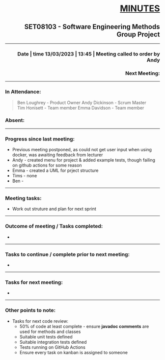 # <div style="text-align: right"><u>MINUTES</u></div>  
## <div style="text-align: right">SET08103 - Software Engineering Methods Group Project</div>  
---  
### <div style="text-align: right">Date | time 13/03/2023 | 13:45 | Meeting called to order by Andy<br></div>  
### <div style="text-align: right">Next Meeting: </div>  
---  

### **In Attendance:**  
> Ben Loughrey - Product Owner
> Andy Dickinson - Scrum Master  
> Tim Honisett - Team member
> Emma Davidson - Team member 

### **Absent:**  


---  

### **Progress since last meeting:**  
* Previous meeting postponed, as could not get user input when using docker, was awaiting feedback from lecturer  
* Andy - created menu for project & added example tests, though failing on github actions for some reason  
* Emma - created a UML for prject structure  
* Tims - none  
* Ben -  

---  

### **Meeting tasks:**  
* Work out struture and plan for next sprint  

---  

### **Outcome of meeting / Tasks completed:**  
*  

---  

### **Tasks to continue / complete prior to next meeting:**  
* 

---  

### **Tasks for next meeting:**  
* 

---  

### **Other points to note:**  
* Tasks for next code review:  
    * 50% of code at least complete - ensure **javadoc comments** are used for methods and classes    
    * Suitable unit tests defined  
    * Suitable integration tests defined  
    * Tests running on GitHub Actions  
    * Ensure every task on kanban is assigned to someone  
